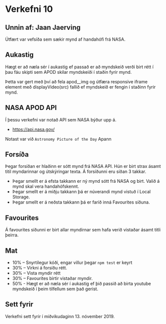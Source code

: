 # Verkefni 10

## Unnin af: Jaan Jaerving

Útfært var vefsíða sem sækir mynd af handahófi frá NASA.

## Aukastig

Hægt er að næla sér í aukastig ef passað er að myndskeið verði birt rétt í þau fáu skipti sem APOD skilar myndskeiði í staðin fyrir mynd.

Þetta var gert með því að fela apod__img og útfæra responsive iframe element með displayVideo(src) fallið ef myndskeið er fengin í staðinn fyrir mynd.

## NASA APOD API
Í þessu verkefni var notað API sem NASA býður upp á.
 * https://api.nasa.gov/

Notast var við `Astronomy Picture of the Day` Apann

## Forsíða

Þegar forsíðan er hlaðinn er sótt mynd frá NASA API. Hún er birt strax ásamt titil myndarinnar og útskýringar texta. Á forsíðunni eru síðan 3 takkar. 
 * Þegar smellt er á efsta takkann er ný mynd sótt frá NASA og birt. Valið á mynd skal vera handahófskennt.
 * Þegar smellt er á miðju takkann þá er núverandi mynd vistuð í Local Storage.
 * Þegar smellt er á neðsta takkann þá er farið inná Favourites síðuna.

## Favourites

Á favourites síðunni er birt allar myndirnar sem hafa verið vistaðar ásamt titli þeirra.

## Mat

* 10% – Snyrtilegur kóði, engar villur þegar `npm test` er keyrt
* 30% – Virkni á forsíðu rétt.
* 30% – Vista myndir rétt
* 30% – Favourites birtir vistaðar myndir.
* 50% - Hægt er að næla sér í aukastig ef þið passið að birta youtube myndskeið í þeim tilfellum sem það gerist.

## Sett fyrir

Verkefni sett fyrir í  miðvikudaginn 13. nóvember 2019.
